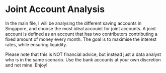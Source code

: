# Joint Account Analysis

In the main file, I will be analysing the different saving accounts in Singapore, and choose the most ideal accouint for joint accounts. A joint account is defined as an account that has two contributors contributing a fixed amount of money every month. The goal is to maximise the interest rates, while ensuring liquidity.

Please note that this is NOT financial advice, but instead just a data analyst who is in the same scenario. Use the bank accounts at your own discretion and not mine. Enjoy!

